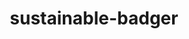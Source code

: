 ---
title: sustainable-badger
link: https://github.com/zhaoyi3264/sustainable-badger
desc: This educational game demonstrates the how our daily decisions affect our carbon footprints.
skill: Java Swing, Processing
order: 6
---